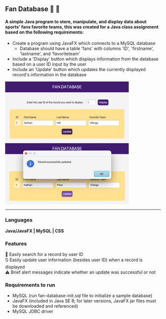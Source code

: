 <h2>Fan Database 🏈 🚩</h2>
<h4>
  A simple Java program to store, manipulate, and display data about sports' fans favorite teams,
  this was created for a Java class assignment based on the following requirements:
</h4>
<ul>
  <li>
    Create a program using JavaFX which connects to a  MySQL database
      <ul><li>Database should have a table 'fans' with columns 'ID', 'firstname', 'lastname', and 'favoriteteam'</li></ul>
  </li>
  <li>
    Include a 'Display' button which displays information from the database based on a user ID input by the user
  </li>
  <li>
    Include an 'Update' button which updates the currently displayed record's information in the database
  </li>
</ul>

<p>
  <img src="images/fan_database_display_screenshot.png" width="400">
  <img src="images/fan_database_update_screenshot.png" width="400">
</p>

<hr>

<h3>Languages</h3>
<p><b>Java/JavaFX | MySQL | CSS</b></p>

<h3>Features</h3>
  🔎 Easily search for a record by user ID
  <br>
  🔃 Easily update user information (besides user ID) when a record is displayed
  <br>
  ⚠️ Brief alert messages indicate whether an update was successful or not

<h3>Requirements to run</h3>
<ul>
  <li>MySQL (run fan-database-init.sql file to initialize a sample database)</li>
  <li>JavaFX (included in Java SE 8; for later versions, JavaFX jar files must be downloaded and referenced)</li>
  <li>MySQL JDBC driver</li>
 </ul>
